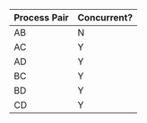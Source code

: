 | Process Pair | Concurrent? |
|---|---|
| AB | N |
| AC | Y |
| AD | Y |
| BC | Y |
| BD | Y |
| CD | Y |
